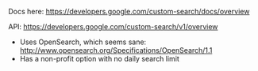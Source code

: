 
Docs here: https://developers.google.com/custom-search/docs/overview

API: https://developers.google.com/custom-search/v1/overview

+ Uses OpenSearch, which seems sane: http://www.opensearch.org/Specifications/OpenSearch/1.1
+ Has a non-profit option with no daily search limit
